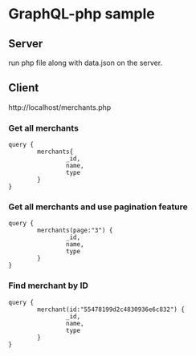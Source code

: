 # GraphQL-php sample

## Server

run php file along with data.json on the server.

## Client
http://localhost/merchants.php

### Get all merchants
```
query {
        merchants{
                _id,
                name,
                type
        }
}
```

### Get all merchants and use pagination feature
```
query {
        merchants(page:"3") {
                _id,
                name,
                type
        }
}
```

### Find merchant by ID
```
query {
        merchant(id:"55478199d2c4830936e6c832") {
                _id,
                name,
                type
        }
}
```


